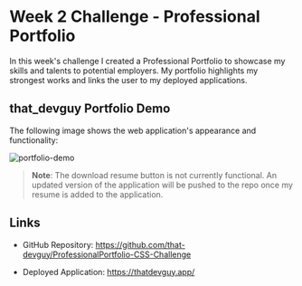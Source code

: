 # Week 2 Challenge - Professional Portfolio

In this week's challenge I created a Professional Portfolio to showcase my skills and talents to potential employers. My portfolio highlights my strongest works and links the user to my deployed applications. 

## that_devguy Portfolio Demo

The following image shows the web application's appearance and functionality:

![portfolio-demo](https://github.com/that-devguy/ProfessionalPortfolio-CSS-Challenge/assets/113719464/2b7c9979-fabd-475a-bbb7-1642460cabb9)
> **Note**: The download resume button is not currently functional. An updated version of the application will be pushed to the repo once my resume is added to the application.

## Links

- GitHub Repository: https://github.com/that-devguy/ProfessionalPortfolio-CSS-Challenge

- Deployed Application: https://thatdevguy.app/
